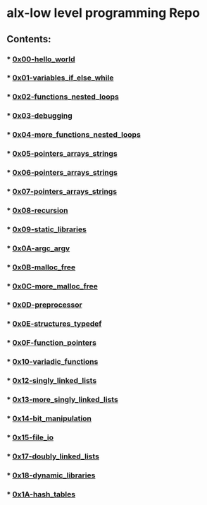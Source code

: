 # alx-low level programming Repo

## Contents:
### * [0x00-hello_world](0x00-hello_world)
### * [0x01-variables_if_else_while](0x01-variables_if_else_while)
### * [0x02-functions_nested_loops](0x02-functions_nested_loops)
### * [0x03-debugging](0x03-debugging)
### * [0x04-more_functions_nested_loops](0x04-more_functions_nested_loops)
### * [0x05-pointers_arrays_strings](0x05-pointers_arrays_strings)
### * [0x06-pointers_arrays_strings](0x06-pointers_arrays_strings)
### * [0x07-pointers_arrays_strings](0x07-pointers_arrays_strings)
### * [0x08-recursion](0x08-recursion)
### * [0x09-static_libraries](0x09-static_libraries)
### * [0x0A-argc_argv](0x0A-argc_argv)
### * [0x0B-malloc_free](0x0B-malloc_free)
### * [0x0C-more_malloc_free](0x0C-more_malloc_free)
### * [0x0D-preprocessor](0x0D-preprocessor)
### * [0x0E-structures_typedef](0x0E-structures_typedef)
### * [0x0F-function_pointers](0x0F-function_pointers)
### * [0x10-variadic_functions](0x10-variadic_functions)
### * [0x12-singly_linked_lists](0x12-singly_linked_lists)
### * [0x13-more_singly_linked_lists](0x13-more_singly_linked_lists)
### * [0x14-bit_manipulation](0x14-bit_manipulation)
### * [0x15-file_io](0x15-file_io)
### * [0x17-doubly_linked_lists](0x17-doubly_linked_lists)
### * [0x18-dynamic_libraries](0x18-dynamic_libraries)
### * [0x1A-hash_tables](0x1A-hash_tables)
